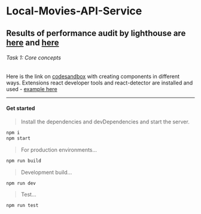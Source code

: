 # Local-Movies-API-Service
## Results of performance audit by lighthouse are [here](https://pastenow.ru/e4d2d3f902cf74dcaccdc946497248af) and [here](https://pastenow.ru/CD951)

###### Task 1: Core concepts
Here is the link on [codesandbox](https://codesandbox.io/s/fragrant-river-u4ggc?file=/src/App.js) with creating components in different ways.
Extensions react developer tools and react-detector are installed and used - [example here](https://pastenow.ru/BLK3A)

---
#### Get started
> Install the dependencies and devDependencies and start the server.

```sh
npm i
npm start
```

>For production environments...

```sh
npm run build
```

>Development build...
```sh
npm run dev
```
>Test...
```sh
npm run test
```
